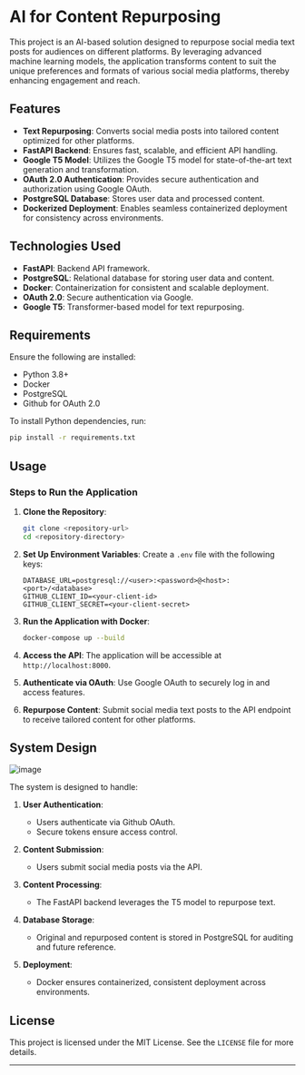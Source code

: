 # AI for Content Repurposing

This project is an AI-based solution designed to repurpose social media text posts for audiences on different platforms. By leveraging advanced machine learning models, the application transforms content to suit the unique preferences and formats of various social media platforms, thereby enhancing engagement and reach.

## Features

- **Text Repurposing**: Converts social media posts into tailored content optimized for other platforms.
- **FastAPI Backend**: Ensures fast, scalable, and efficient API handling.
- **Google T5 Model**: Utilizes the Google T5 model for state-of-the-art text generation and transformation.
- **OAuth 2.0 Authentication**: Provides secure authentication and authorization using Google OAuth.
- **PostgreSQL Database**: Stores user data and processed content.
- **Dockerized Deployment**: Enables seamless containerized deployment for consistency across environments.

## Technologies Used

- **FastAPI**: Backend API framework.
- **PostgreSQL**: Relational database for storing user data and content.
- **Docker**: Containerization for consistent and scalable deployment.
- **OAuth 2.0**: Secure authentication via Google.
- **Google T5**: Transformer-based model for text repurposing.

## Requirements

Ensure the following are installed:

- Python 3.8+
- Docker
- PostgreSQL
- Github for OAuth 2.0

To install Python dependencies, run:
```bash
pip install -r requirements.txt
```

## Usage

### Steps to Run the Application

1. **Clone the Repository**:
   ```bash
   git clone <repository-url>
   cd <repository-directory>
   ```

2. **Set Up Environment Variables**:
   Create a `.env` file with the following keys:
   ```env
   DATABASE_URL=postgresql://<user>:<password>@<host>:<port>/<database>
   GITHUB_CLIENT_ID=<your-client-id>
   GITHUB_CLIENT_SECRET=<your-client-secret>
   ```

3. **Run the Application with Docker**:
   ```bash
   docker-compose up --build
   ```

4. **Access the API**:
   The application will be accessible at `http://localhost:8000`.

5. **Authenticate via OAuth**:
   Use Google OAuth to securely log in and access features.

6. **Repurpose Content**:
   Submit social media text posts to the API endpoint to receive tailored content for other platforms.

## System Design
![image](https://github.com/user-attachments/assets/af1057b5-624b-4e07-a411-a604890ebb32)

The system is designed to handle:

1. **User Authentication**:
   - Users authenticate via Github OAuth.
   - Secure tokens ensure access control.

2. **Content Submission**:
   - Users submit social media posts via the API.

3. **Content Processing**:
   - The FastAPI backend leverages the T5 model to repurpose text.

4. **Database Storage**:
   - Original and repurposed content is stored in PostgreSQL for auditing and future reference.

5. **Deployment**:
   - Docker ensures containerized, consistent deployment across environments.

## License

This project is licensed under the MIT License. See the `LICENSE` file for more details.

---
